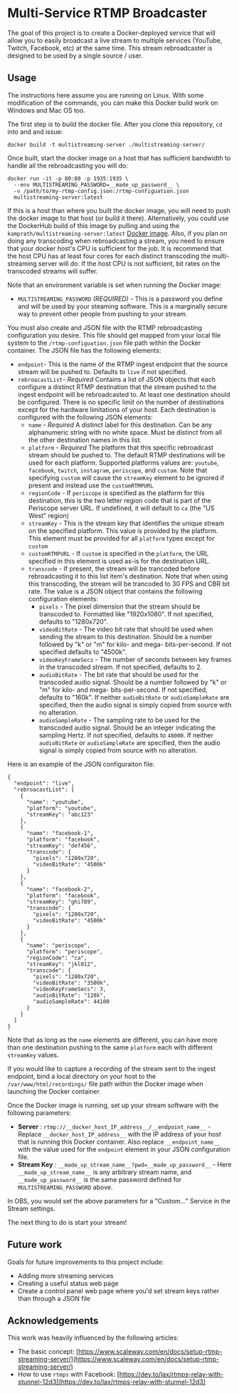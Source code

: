 # Multi-Service RTMP Broadcaster

The goal of this project is to create a Docker-deployed service that will allow you to easily broadcast a live stream to multiple services (YouTube, Twitch, Facebook, etc) at the same time. This stream rebroadcaster is designed to be used by a single source / user.

## Usage
The instructions here assume you are running on Linux. With some modification of the commands, you can make this Docker build work on Windows and Mac OS too.

The first step is to build the docker file. After you clone this repository, `cd` into and and issue:

```
docker build -t multistreaming-server ./multistreaming-server/
```

Once built, start the docker image on a host that has sufficient bandwidth to handle all the rebroadcasting you will do:

```
docker run -it -p 80:80 -p 1935:1935 \
  --env MULTISTREAMING_PASSWORD=__made_up_password__ \
  -v /path/to/my-rtmp-config.json:/rtmp-configuation.json
  multistreaming-server:latest
```

If this is a host than where you built the docker image, you will need to push the docker image to that host (or build it there). Alternatively, you could use the DockerHub build of this image by pulling and using the `kamprath/multistreaming-server:latest` [Docker image](https://hub.docker.com/repository/docker/kamprath/multistreaming-server). Also, if you plan on doing any transcoding when rebroadcasting a stream, you need to ensure that your docker host's CPU is sufficient for the job. It is recommend that the host CPU has at least four cores for each distinct transcoding the multi-streaming server will do. If the host CPU is not sufficient, bit rates on the transcoded streams will suffer.

Note that an environment variable is set when running the Docker image:

* `MULTISTREAMING_PASSWORD` _(REQUIRED)_ - This is a password you define and will be used by your steaming software. This is a marginally secure way to prevent other people from pushing to your stream.

You must also create and JSON file with the RTMP rebroadcasting configuration you desire. This file should get mapped from your local file system to the `/rtmp-configuation.json` file path within the Docker container. The JSON file has the following elements:

* `endpoint`- This is the name of the RTMP ingest endpoint that the source stream will be pushed to. Defaults to `live` if not specified.
* `rebroacastList`- _Required_ Contains a list of JSON objects that each configure a distinct RTMP destination that the stream pushed to the ingest endpoint will be rebroadcasted to. At least one destination should be configured. There is no specific limit on the number of destinations except for the hardware limitations of your host. Each destination is configured with the following JSON elements:
  * `name` - _Required_ A distinct label for this destination. Can be any alphanumeric string with no white space. Must be distinct from all the other destination names in this list.
  * `platform` - _Required_ The platform that this specific rebroadcast stream should be pushed to. The default RTMP destinations will be used for each platform. Supported platforms values are: `youtube`, `facebook`, `twitch`, `instagram`, `periscope`, and `custom`. Note that specifying `custom` will cause the `streamKey` element to be ignored if present and instead use the `customRTMPURL`
  * `regionCode` - If `periscope` is specified as the platform for this destination, this is the two letter region code that is part of the Periscope server URL. If undefined, it will default to `ca` (the "US West" region)
  * `streamKey` - This is the stream key that identifies the unique stream on the specified platform. This value is provided by the platform. This element must be provided for all `platform` types except for `custom`
  * `customRTMPURL` - If `custom` is specified in the `platform`, the URL specified in this element is used as-is for the destination URL.
  * `transcode` - If present, the stream will be trancoded before rebroadcasting it to this list item's destination. Note that when using this transcoding, the stream will be trancoded to 30 FPS and CBR bit rate. The value is a JSON object that contains the following configuration elements:
    * `pixels` - The pixel dimension that the stream should be transcoded to. Formatted like "1920x1080". If not specified, defaults to "1280x720".
    * `videoBitRate` - The video bit rate that should be used when sending the stream to this destination. Should be a number followed by "k" or "m" for kilo- and mega- bits-per-second. If not specified defaults to "4500k".
    * `videoKeyFrameSecs` - The number of seconds between key frames in the transcoded stream. If not specified, defaults to 2.
    * `audioBitRate` - The bit rate that should be used for the transcoded audio signal. Should be a number followed by "k" or "m" for kilo- and mega- bits-per-second. If not specified, defaults to "160k". If neither `audioBitRate` or `audioSampleRate` are specified, then the audio signal is simply copied from source with no alteration.
    * `audioSampleRate` - The sampling rate to be used for the transcoded audio signal. Should be an integer indicating the sampling Hertz. If not specified, defaults to `48000`. If neither `audioBitRate` or `audioSampleRate` are specified, then the audio signal is simply copied from source with no alteration.

Here is an example of the JSON configuraiton file:
```
{
  "endpoint": "live",
  "rebroacastList": [
    {
      "name": "youtube",
      "platform": "youtube",
      "streamKey": "abc123"
    },
    {
      "name": "facebook-1",
      "platform": "facebook",
      "streamKey": "def456",
      "transcode": {
        "pixels": "1280x720",
        "videoBitRate": "4500k"
      }
    },
    {
      "name": "facebook-2",
      "platform": "facebook",
      "streamKey": "ghi789",
      "transcode": {
        "pixels": "1280x720",
        "videoBitRate": "4500k"
      }
    },
    {
      "name": "periscope",
      "platform": "periscope",
      "regionCode": "ca",
      "streamKey": "jkl012",
      "transcode": {
        "pixels": "1280x720",
        "videoBitRate": "3500k",
        "videoKeyFrameSecs": 3,
        "audioBitRate": "128k",
        "audioSampleRate": 44100
      }
    }
  ]
}
```
Note that as long as the `name` elements are different, you can have more than one destination pushing to the same `platform` each with different `streamKey` values.

If you would like to capture a recording of the stream sent to the ingest endpoint, bind a local directory on your host to the `/var/www/html/recordings/` file path within the Docker image when launching the Docker container.

Once the Docker image is running, set up your stream software with the following parameters:

* **Server** : `rtmp://__docker_host_IP_address__/__endpoint_name__` - Replace `__docker_host_IP_address__` with the IP address of your host that is running this Docker container. Also replace `__endpoint_name__` with the value used for the `endpoint` element in your JSON configuration file.
* **Stream Key** : `__made_up_stream_name__?pwd=__made_up_password__` - Here `__made_up_stream_name__` is any arbitrary stream name, and `__made_up_password__` is the same password defined for `MULTISTREAMING_PASSWORD` above.

In OBS, you would set the above parameters for a "Custom..." Service in the Stream settings.

The next thing to do is start your stream!

## Future work

Goals for future improvements to this project include:

* Adding more streaming services
* Creating a useful status web page
* Create a control panel web page where you'd set stream keys rather than through a JSON file

## Acknowledgements

This work was heavily influenced by the following articles:

* The basic concept: [https://www.scaleway.com/en/docs/setup-rtmp-streaming-server/](https://www.scaleway.com/en/docs/setup-rtmp-streaming-server/)
* How to use `rtmps` with Facebook: [https://dev.to/lax/rtmps-relay-with-stunnel-12d3](https://dev.to/lax/rtmps-relay-with-stunnel-12d3)
